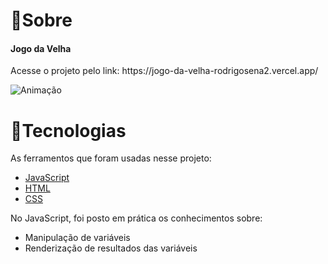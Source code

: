 # 🎯Sobre
<h4>Jogo da Velha </h4>

<p>Acesse o projeto pelo link: https://jogo-da-velha-rodrigosena2.vercel.app/ </p>

![Animação](https://user-images.githubusercontent.com/109553262/212097407-5247d37b-ca26-469e-96b7-78747737a5bc.gif)


# 🚀Tecnologias

<p>As ferramentos que foram usadas nesse projeto: </p>
<ul>
  <li><a href="https://developer.mozilla.org/pt-BR/docs/Web/JavaScript">JavaScript</a></li>
  <li><a href="https://developer.mozilla.org/pt-BR/docs/Web/HTML/Element/html">HTML</a></li>
  <li><a href="https://developer.mozilla.org/pt-BR/docs/Web/CSS">CSS</a></li>
</ul>

<p>No JavaScript, foi posto em prática os conhecimentos sobre:</p>

<ul>
  <li>Manipulação de variáveis</li>
  <li>Renderização de resultados das variáveis</li>
</ul>
